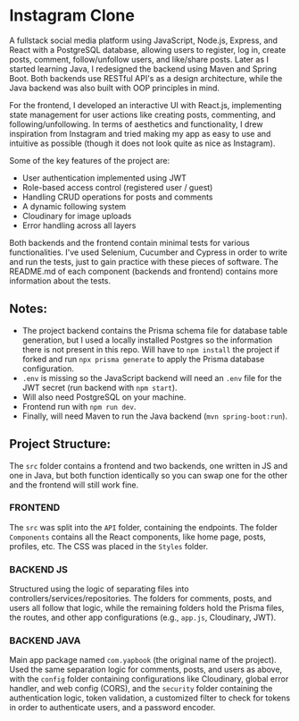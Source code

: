 # Instagram Clone

A fullstack social media platform using JavaScript, Node.js, Express, and React with a PostgreSQL database, allowing users to register, log in, create posts, comment, follow/unfollow users, and like/share posts. Later as I started learning Java, I redesigned the backend using Maven and Spring Boot. Both backends use RESTful API's as a design architecture, while the Java backend was also built with OOP principles in mind.

For the frontend, I developed an interactive UI with React.js, implementing state management for user actions like creating posts, commenting, and following/unfollowing. In terms of aesthetics and functionality, I drew inspiration from Instagram and tried making my app as easy to use and intuitive as possible (though it does not look quite as nice as Instagram). 

Some of the key features of the project are:
- User authentication implemented using JWT
- Role-based access control (registered user / guest)
- Handling CRUD operations for posts and comments
- A dynamic following system
- Cloudinary for image uploads
- Error handling across all layers

Both backends and the frontend contain minimal tests for various functionalities. I've used Selenium, Cucumber and Cypress in order to write and run the tests, just to gain practice with these pieces of software. The README.md of each component (backends and frontend) contains more information about the tests.
 
## Notes:
- The project backend contains the Prisma schema file for database table generation, but I used a locally installed Postgres so the information there is not present in this repo. Will have to `npm install` the project if forked and run `npx prisma generate` to apply the Prisma database configuration.
- `.env` is missing so the JavaScript backend will need an `.env` file for the JWT secret (run backend with `npm start`).
- Will also need PostgreSQL on your machine.
- Frontend run with `npm run dev`.
- Finally, will need Maven to run the Java backend (`mvn spring-boot:run`).

## Project Structure:
The `src` folder contains a frontend and two backends, one written in JS and one in Java, but both function identically so you can swap one for the other and the frontend will still work fine.

### FRONTEND
The `src` was split into the `API` folder, containing the endpoints. The folder `Components` contains all the React components, like home page, posts, profiles, etc. The CSS was placed in the `Styles` folder.

### BACKEND JS
Structured using the logic of separating files into controllers/services/repositories. The folders for comments, posts, and users all follow that logic, while the remaining folders hold the Prisma files, the routes, and other app configurations (e.g., `app.js`, Cloudinary, JWT).

### BACKEND JAVA
Main app package named `com.yapbook` (the original name of the project). Used the same separation logic for comments, posts, and users as above, with the `config` folder containing configurations like Cloudinary, global error handler, and web config (CORS), and the `security` folder containing the authentication logic, token validation, a customized filter to check for tokens in order to authenticate users, and a password encoder.

